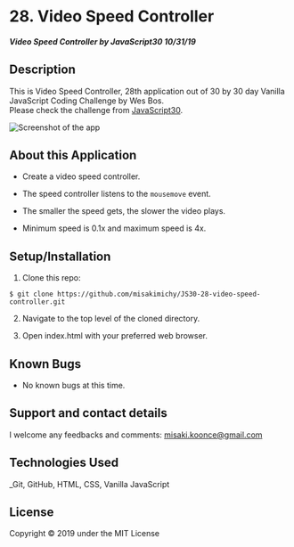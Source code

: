 # 28. Video Speed Controller

#### _Video Speed Controller by JavaScript30 10/31/19_

## Description
This is Video Speed Controller, 28th application out of 30 by 30 day Vanilla JavaScript Coding Challenge by Wes Bos.<br>
Please check the challenge from [JavaScript30](http://wesbos.com/javascript30/).

![Screenshot of the app](screenshot/screen-record.gif)

## About this Application
- Create a video speed controller.

- The speed controller listens to the `mousemove` event.

- The smaller the speed gets, the slower the video plays.

- Minimum speed is 0.1x and maximum speed is 4x.


## Setup/Installation

1. Clone this repo:
```
$ git clone https://github.com/misakimichy/JS30-28-video-speed-controller.git
```

2. Navigate to the top level of the cloned directory.

3. Open index.html with your preferred web browser.

## Known Bugs
* No known bugs at this time.

## Support and contact details
 I welcome any feedbacks and comments: misaki.koonce@gmail.com

## Technologies Used
_Git, GitHub, HTML, CSS, Vanilla JavaScript

## License
Copyright © 2019 under the MIT License